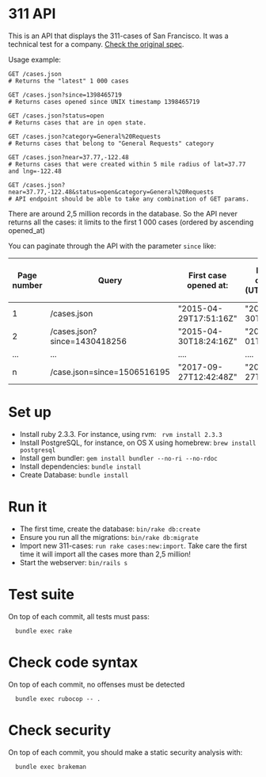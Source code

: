 # 311 API

This is an API that displays the 311-cases of San Francisco. It was a technical test for a company. [Check the original spec](https://github.com/gobert/311-API/tree/8c8c14f76e2b8fc3eada93f95f38d4a45bdc3032).

Usage example:
```
GET /cases.json
# Returns the "latest" 1 000 cases

GET /cases.json?since=1398465719
# Returns cases opened since UNIX timestamp 1398465719

GET /cases.json?status=open
# Returns cases that are in open state.

GET /cases.json?category=General%20Requests
# Returns cases that belong to "General Requests" category

GET /cases.json?near=37.77,-122.48
# Returns cases that were created within 5 mile radius of lat=37.77 and lng=-122.48

GET /cases.json?near=37.77,-122.48&status=open&category=General%20Requests
# API endpoint should be able to take any combination of GET params.
```
There are around 2,5 million records in the database. So the API never returns all the cases: it limits to the first 1 000 cases (ordered by ascending opened_at)

You can paginate through the API with the parameter ```since``` like:

| Page number | Query                        | First case opened at:  | Last case opened at  (UTC ISO8601) | Lat case opened at (UNIX timestamp) | Notes     |
|-------------|------------------------------|------------------------|------------------------------------|-------------------------------------|-----------|
| 1           | /cases.json                  | "2015-04-29T17:51:16Z" | "2015-04-30T18:24:16Z"             | 1430418256                          | 1st page  |
| 2           | /cases.json?since=1430418256 | "2015-04-30T18:24:16Z" | "2015-05-01T19:46:34Z"             | 1430509594                          |           |
| ...         | ...                          | ....                   | ....                               | ....                                |           |
| n           | /case.json=since=1506516195  | "2017-09-27T12:42:48Z" | "2017-09-27T12:42:48Z"             | 1506516195                          | Last page |

# Set up
* Install ruby 2.3.3. For instance, using rvm: ``` rvm install 2.3.3```
* Install PostgreSQL, for instance, on OS X using homebrew: ```brew install postgresql```
* Install gem bundler: ```gem install bundler --no-ri --no-rdoc```
* Install dependencies: ```bundle install```
* Create Database: ```bundle install```

# Run it
* The first time, create the database: ``` bin/rake db:create ```
* Ensure you run all the migrations: ```bin/rake db:migrate ```
* Import new 311-cases: ```run rake cases:new:import```. Take care the first time it will import all the cases more than 2,5 million!
* Start the webserver: ```bin/rails s```

# Test suite
On top of each commit, all tests must pass:
```
  bundle exec rake
```
# Check code syntax
On top of each commit, no offenses must be detected
```
  bundle exec rubocop -- .
```
# Check security
On top of each commit, you should make a static security analysis with:
```
  bundle exec brakeman
```
